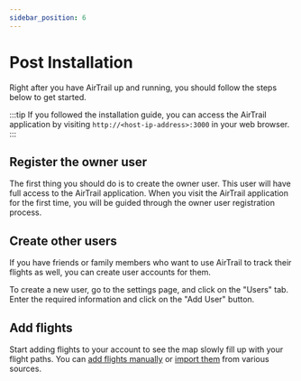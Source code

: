 ```yaml
---
sidebar_position: 6
---
```


# Post Installation

Right after you have AirTrail up and running, you should follow the steps below to get started.

:::tip
If you followed the installation guide, you can access the AirTrail application by visiting `http://<host-ip-address>:3000` in your web browser.
:::

## Register the owner user

The first thing you should do is to create the owner user. This user will have full access to the AirTrail application.
When you visit the AirTrail application for the first time, you will be guided through the owner user registration process.

## Create other users

If you have friends or family members who want to use AirTrail to track their flights as well, you can create user accounts for them.

To create a new user, go to the settings page, and click on the "Users" tab. Enter the required information and click on the "Add User" button.

## Add flights

Start adding flights to your account to see the map slowly fill up with your flight paths. You can [add flights manually](/docs/features/add-flight) or [import them](/docs/features/import) from various sources.
